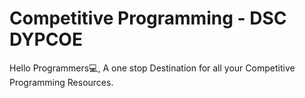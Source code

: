# Competitive Programming - DSC DYPCOE

Hello Programmers💻,
A one stop Destination for all your Competitive Programming Resources.
